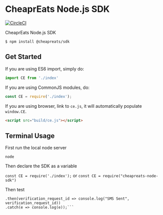 # CheaprEats Node.js SDK

[![CircleCI](https://circleci.com/gh/wolfbeacon/CheaprEats-Node-SDK.png?circle-token=c1dfd1730e61c19638e259c11d07de7fc3a1eba5)](https://circleci.com/gh/wolfbeacon/CheaprEats-Node-SDK)

CheaprEats Node.js SDK

```
$ npm install @cheapreats/sdk
```

## Get Started

If you are using ES6 import, simply do:

```javascript
import CE from './index'
```

If you are using CommonJS modules, do:
```javascript
const CE = require('./index');
```

If you are using browser, link to `ce.js`, it will automatically populate `window.CE`.

```html
<script src="build/ce.js"></script>
```

## Terminal Usage
First run the local node server

```node```

Then declare the SDK as a variable

```const CE = require('./index');``` or ```const CE = require("cheapreats-node-sdk")```

Then test

```CE.Verification.sendSms(12508574718)
.then(verification_request_id => console.log("SMS Sent", verification_request_id))
.catch(e => console.log(e));```
